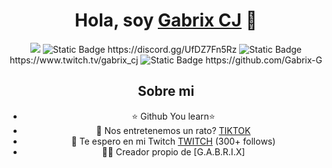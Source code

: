 <div align="center">
<h1 align="center">Hola, soy <a href="https://linktr.ee/GabrixCJ">Gabrix CJ</a> 👋</h1>
 
<img src="https://hotimg.com/NaG93">

<img alt="Static Badge" src="https://img.shields.io/badge/Gabrix-%C2%A1ENTRA%20A%20MI%20SERVER%20DE%20DISCORD!-purple">
https://discord.gg/UfDZ7Fn5Rz
<img alt="Static Badge" src="https://img.shields.io/badge/Gabrix-%C2%A1ENTRA%20A%20MI%20TWITCH!-purple">
https://www.twitch.tv/gabrix_cj
<img alt="Static Badge" src="https://img.shields.io/badge/Gabrix-%C2%A1SIGUEME%20EN%20GIT%20HUB!-BLACK">
https://github.com/Gabrix-G


## Sobre mi

- ⭐ Github You learn⭐ 
- 🎥 Nos entretenemos un rato? [TIKTOK]([https://www.twitch.tv/gabrix_cj](https://www.tiktok.com/@gabalex.q)) 
- 🎥 Te espero en mi Twitch [TWITCH](https://www.twitch.tv/gabrix_cj) (300+ follows)
- 🧑‍🏫 Creador propio de [G.A.B.R.I.X]
<br>
